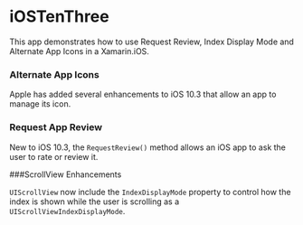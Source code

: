 iOSTenThree
==========

This app demonstrates how to use Request Review, Index Display Mode and Alternate App Icons in a Xamarin.iOS.

### Alternate App Icons

Apple has added several enhancements to iOS 10.3 that allow an app to manage its icon.

### Request App Review

New to iOS 10.3, the `RequestReview()` method allows an iOS app to ask the user to rate or review it.

###ScrollView Enhancements

`UIScrollView` now include the `IndexDisplayMode` property to control how the index is shown while the user is scrolling as a `UIScrollViewIndexDisplayMode`.





